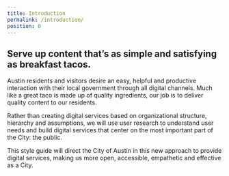 ```yaml
---
title: Introduction
permalink: /introduction/
position: 0
---
```

## Serve up content that’s as simple and satisfying as breakfast tacos.

Austin residents and visitors desire an easy, helpful and productive interaction with their local government through all digital channels. Much like a great taco is made up of quality ingredients, our job is to deliver quality content to our residents.

Rather than creating digital services based on organizational structure, hierarchy and assumptions, we will use user research to understand user needs and build digital services that center on the most important part of the City: the public.

This style guide will direct the City of Austin in this new approach to provide digital services, making us more open, accessible, empathetic and effective as a City.  
